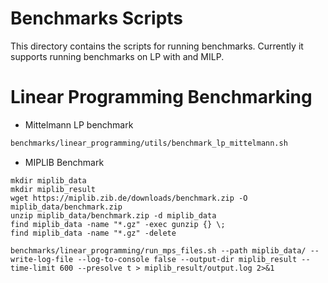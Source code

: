 # Benchmarks Scripts

This directory contains the scripts for running benchmarks. Currently it supports running benchmarks on LP with and MILP.


# Linear Programming Benchmarking


- Mittelmann LP benchmark

```bash
benchmarks/linear_programming/utils/benchmark_lp_mittelmann.sh
```

- MIPLIB Benchmark

```
mkdir miplib_data
mkdir miplib_result
wget https://miplib.zib.de/downloads/benchmark.zip -O miplib_data/benchmark.zip
unzip miplib_data/benchmark.zip -d miplib_data
find miplib_data -name "*.gz" -exec gunzip {} \;
find miplib_data -name "*.gz" -delete

benchmarks/linear_programming/run_mps_files.sh --path miplib_data/ --write-log-file --log-to-console false --output-dir miplib_result --time-limit 600 --presolve t > miplib_result/output.log 2>&1
```
